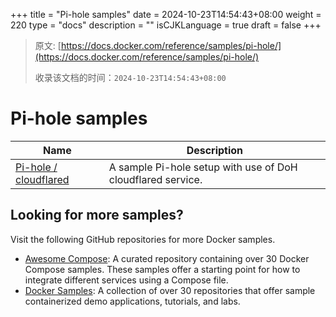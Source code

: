 +++
title = "Pi-hole samples"
date = 2024-10-23T14:54:43+08:00
weight = 220
type = "docs"
description = ""
isCJKLanguage = true
draft = false
+++

> 原文: [https://docs.docker.com/reference/samples/pi-hole/](https://docs.docker.com/reference/samples/pi-hole/)
>
> 收录该文档的时间：`2024-10-23T14:54:43+08:00`

# Pi-hole samples

| Name                                                         | Description                                                 |
| ------------------------------------------------------------ | ----------------------------------------------------------- |
| [Pi-hole / cloudflared](https://github.com/docker/awesome-compose/tree/master/pihole-cloudflared-DoH) | A sample Pi-hole setup with use of DoH cloudflared service. |

## Looking for more samples?

Visit the following GitHub repositories for more Docker samples.

- [Awesome Compose](https://github.com/docker/awesome-compose): A curated repository containing over 30 Docker Compose samples. These samples offer a starting point for how to integrate different services using a Compose file.
- [Docker Samples](https://github.com/dockersamples?q=&type=all&language=&sort=stargazers): A collection of over 30 repositories that offer sample containerized demo applications, tutorials, and labs.
